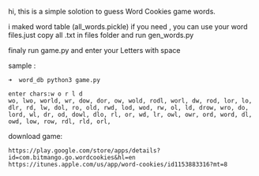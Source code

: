 hi,
this is a simple solotion to guess Word Cookies game words.

i maked word table (all_words.pickle) if you need , you can use your word files.just copy all .txt in files folder and run gen_words.py

finaly run game.py and enter your Letters with space

sample :
```
➜  word_db python3 game.py

enter chars:w o r l d
wo, lwo, world, wr, dow, dor, ow, wold, rodl, worl, dw, rod, lor, lo, dlr, rd, lw, dol, ro, old, rwd, lod, wod, rw, ol, ld, drow, wro, do, lord, wl, dr, od, dowl, dlo, rl, or, wd, lr, owl, owr, ord, word, dl, owd, low, row, rdl, rld, orl, 

```


download game:
```
https://play.google.com/store/apps/details?id=com.bitmango.go.wordcookies&hl=en
https://itunes.apple.com/us/app/word-cookies/id1153883316?mt=8

```
